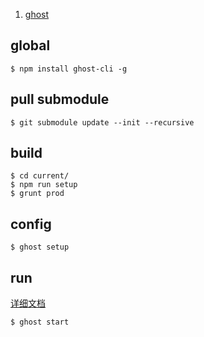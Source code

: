 1. [ghost](https://github.com/TryGhost/Ghost)

## global
```console
$ npm install ghost-cli -g
```

## pull submodule
```console
$ git submodule update --init --recursive
```

## build

```console
$ cd current/
$ npm run setup
$ grunt prod
```

## config
```console
$ ghost setup
```

## run

[详细文档](https://docs.ghost.org/v1.0.0/docs/ghost-cli)

```console
$ ghost start
```
